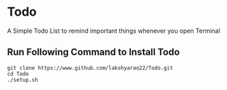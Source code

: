 # Todo
A Simple Todo List to remind important things whenever you open Terminal

## Run Following Command to Install Todo
```
git clone https://www.github.com/lakshyarao22/Todo.git
cd Todo
./setup.sh
```
